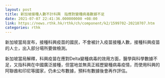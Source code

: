 ```yaml
---
layout: post
title: 新加坡接種人數不計科興　指應對變種病毒數據不足
date: 2021-07-07 22:41:36.000000000 +08:00
link: https://news.rthk.hk/rthk/ch/component/k2/1599702-20210707.htm
categories: rthk
---
```


新加坡當局宣布，接種科興疫苗的國民，不會被計入疫苗接種人數，接種科興疫苗的人士，出入部分場所要做檢測。

新加坡當局解釋，科興疫苗在應對Delta變種病毒的效用方面，醫學與科學數據不足，又指科興在中國廣泛接種，但當地並無真正經歷變種病毒疫情，而使用科興的阿聯酋和印尼等國家，仍未公布數據，預料有數據後會再作評估。
